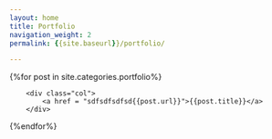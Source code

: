 ```yaml
---
layout: home
title: Portfolio
navigation_weight: 2
permalink: {{site.baseurl}}/portfolio/

---
```


<div class = "article-container">
<div class="flex-grid-thirds">
{%for post in site.categories.portfolio%}
	
		<div class="col">
			<a href = "sdfsdfsdfsd{{post.url}}">{{post.title}}</a>
		</div>
	
{%endfor%}
</div>
</div>
